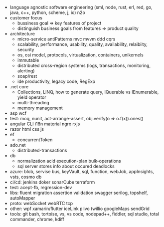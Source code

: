 * language agnostic software engineering (sml, node, rust, erl, red, go, java, c++, python, scheme, j, io) n2o
* customer focus
  * bussiness goal => key features of project  
  * distinguish business goals from features => product quality
* architecture
  * micro-service antiPatterns mvc mvvm ddd cqrs
  * scalability, performance, usability, quality, availability, relaibiity, security
  * os, osi model, protocols, virtualization, containers, unikernels
  * immutable
  * distributed cross-region systems (logs, transactions, monitoring, alerting)
  * soap/rest
  * ide productivity, legacy code, RegExp
* .net core
  * Collections, LINQ, how to generate query, IQuerable vs IEnumerable, yield operator
  * multi-threading
  * memory management
* asp wcf
* test: moq, nunit, act-arrange-assert, obj.verify(o => o.f(x)).ones()
* angular CLI i18n material ngrx rxjs
* razor html css js
* ef
  * concurrentToken
* ado.net
  * distributed-transactions
* db  
  * normalization acid execution-plan bulk-operations
  * sql server stores info about occured deadlocks
* azure: blob, servise bus, keyVault, sql, function, webJob, appInsights, vsts, cosmo db
* ci/cd: jenkins doker sonarCube terraform
* test: acept-fb, regression-dev
* libs: fluent migration assertion validation swagger serilog, topshelf, autoMapper
* proto: webSocket webRTC tcp
* other: wpf xamarin/flutter iceLink plivo twillio googleMaps sendGrid
* tools: git bash, tortoise, vs, vs code, nodepad++, fiddler, sql studio, total commander, chrome, kdiff

